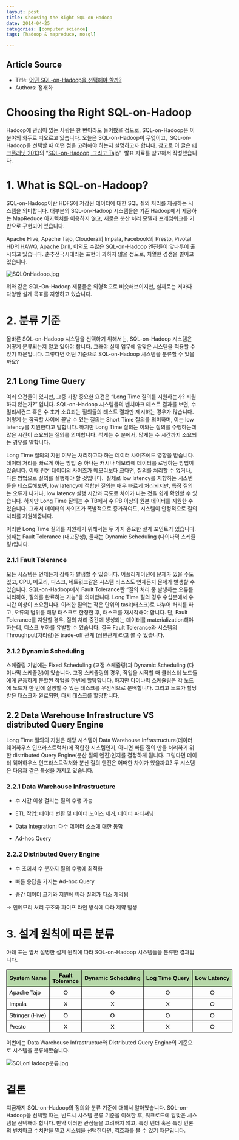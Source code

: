 ```yaml
---
layout: post
title: Choosing the Right SQL-on-Hadoop
date: 2014-04-25
categories: [computer science]
tags: [hadoop & mapreduce, nosql]

---
```


## Article Source
* Title: [어떤 SQL-on-Hadoop을 선택해야 할까?](http://blrunner.com/67)
* Authors: 정재화

 
   
# Choosing the Right SQL-on-Hadoop


Hadoop에 관심이 있는 사람은 한 번이라도 들어봤을 정도로, SQL-on-Hadoop은
이 분야의 화두로 떠오르고 있습니다. 오늘은 SQL-on-Hadoop이 무엇이고,
 SQL-on-Hadoop을 선택할 때 어떤 점을 고려해야 하는지 설명하고자 합니다.
참고로 이 글은 [테크플래닛 2013](http://techplanet.skplanet.com/)의
“[SQL-on-Hadoop, 그리고
Tajo](http://www.slideshare.net/hyunsikchoi/sqlonhadoop-tajo-tech-planet-2013)”
 발표 자료를 참고해서 작성했습니다.




# ​1. What is SQL-on-Hadoop?




SQL-on-Hadoop이란 HDFS에 저장된 데이터에 대한 SQL 질의 처리를 제공하는
시스템을 의미합니다. 대부분의 SQL-on-Hadoop 시스템들은 기존 Hadoop에서
제공하는 MapReduce 아키텍처를 이용하지 않고, 새로운 분산 처리 모델과
프레임워크를 기반으로 구현되어 있습니다.




Apache Hive, Apache Tajo, Cloudera의 Impala, Facebook의 Presto, Pivotal
HD의 HAWQ, Apache Drill, 이외도 수많은 SQL-on-Hadoop 엔진들이 앞다투어
출시되고 있습니다. 춘추전국시대라는 표현이 과하지 않을 정도로, 치열한
경쟁을 벌이고 있습니다.




![SQLOnHadoop.jpg](https://lh6.googleusercontent.com/aShLRQXekM3NF2VX59MqDFk0TApDaR87KIeh8hKjTh0vLCmHPYdlICKffulVFt-Y9W2s6Fe9re1zn6io71QtPy6969VMLEoOP3UEhQzXIqr03GRqHV20PPamMM0idJli2g)






위와 같은 SQL-On-Hadoop 제품들은 외형적으로 비슷해보이지만, 실제로는
저마다 다양한 설계 목표를 지향하고 있습니다.





# ​2. 분류 기준




올바른 SQL-on-Hadoop 시스템을 선택하기 위해서는, SQL-on-Hadoop 시스템은
어떻게 분류되는지 알고 있어야 합니다. 그래야 실제 업무에 알맞은 시스템을
적용할 수 있기 때문입니다. 그렇다면 어떤 기준으로 SQL-on-Hadoop 시스템을
분류할 수 있을까요?




## 2.1 Long Time Query




여러 요건들이 있지만, 그중 가장 중요한 요건은 “Long Time 질의를
지원하는가? 지원하지 않는가?” 입니다. SQL-on-Hadoop 시스템들의 벤치마크
테스트 결과를 보면, 수 밀리세컨드 혹은 수 초가 소요되는 질의들의 테스트
결과만 제시하는 경우가 많습니다. 이렇게 눈 깜짝할 사이에 끝날 수 있는
질의는 Short Time 질의를 의미하며, 이는 low latency를 지원한다고
말합니다. 하지만 Long Time 질의는 이와는 질의를 수행하는데 많은 시간이
소요되는 질의를 의미합니다. 적게는 수 분에서, 많게는 수 시간까지
소요되는 경우를 말합니다.




Long Time 질의의 지원 여부는 처리하고자 하는 데이터 사이즈에도 영향을
받습니다. 데이터 처리를 빠르게 하는 방법 중 하나는 캐시나 메모리에
데이터를 로딩하는 방법이 있습니다. 이때 원본 데이터의 사이즈가
메모리보다 크다면, 질의를 처리할 수 없거나, 다른 방법으로 질의를
실행해야 할 것입니다.  실제로 low latency를 지향하는 시스템들을
테스트해보면, low latency에 적합한 질의는 매우 빠르게 처리되지만, 특정
질의는 오류가 나거나, low latency 실행 시간과 극도로 차이가 나는 것을
쉽게 확인할 수 있습니다. 하지만 Long Time 질의는 수 TB에서 수 PB 이상의
원본 데이터를 지원한 수 있습니다. 그래서 데이터의 사이즈가 폭발적으로
증가하여도, 시스템이 안정적으로 질의 처리를 지원해줍니다.




이러한 Long Time 질의를 지원하기 위해서는 두 가지 중요한 설계 포인트가
있습니다. 첫째는 Fault Tolerance (내고장성), 둘째는 Dynamic Scheduling
(다이나믹 스케쥴링)입니다.




### 2.1.1 Fault Tolerance




모든 시스템은 언제든지 장애가 발생할 수 있습니다. 어플리케이션에 문제가
있을 수도 있고, CPU, 메모리, 디스크, 네트워크같은 시스템 리소스도
언제든지 문제가 발생할 수 있습니다. SQL-on-Hadoop에서 Fault Tolerance란
“질의 처리 중 발생하는 오류를 처리하여, 질의를 완료하는 기능"을
의미합니다. Long Time 질의 경우 수십분에서 수시간 이상이 소요됩니다.
이러한 질의는 작은 단위의 task(태스크)로 나누어 처리를 하고, 오류의
범위를 해당 태스크로 한정한 후, 태스크를 재시작해야 합니다. 단, Fault
Tolerance를 지원할 경우, 질의 처리 중간에 생성되는 데이터를
materialization해야 하는데, 디스크 부하를 유발할 수 있습니다. 결국 Fault
Tolerance와 시스템의 Throughput(처리량)은 trade-off 관계 (상반관계)라고
볼 수 있습니다.




### 2.1.2 Dynamic Scheduling




스케쥴링 기법에는 Fixed Scheduling (고정 스케쥴링)과 Dynamic Scheduling
(다이나믹 스케쥴링)이 있습니다. 고정 스케쥴링의 경우, 작업을 시작할 때
클러스터 노드들에게 균등하게 분할된 작업을 한번에 할당합니다. 하지만
다이나믹 스케쥴링은 각 노드에 노드가 한 번에 실행할 수 있는 태스크를
우선적으로 분배합니다. 그리고 노드가 할당 받은 태스크가 완료되면, 다시
태스크를 할당합니다.




## 2.2 Data Warehouse Infrastructure VS distributed Query Engine




Long Time 질의의 지원은 해당 시스템이 Data Warehouse
Infrastructure(데이터 웨어하우스 인프라스트럭처)에 적합한 시스템인지,
아니면 빠른 질의 만을 처리하기 위한 distributed Query Engine(분산 질의
엔진)인지를 결정하게 됩니다. 그렇다면 데이터 웨어하우스 인프라스트럭처와
분산 질의 엔진은 어떠한 차이가 있을까요? 두 시스템은 다음과 같은 특성을
가지고 있습니다.




### 2.2.1 Data Warehouse Infrastructure

-   수 시간 이상 걸리는 질의 수행 가능

-   ETL 작업: 데이터 변환 및 데이터 노이즈 제거, 데이터 파티셔닝

-   Data Integration: 다수 데이터 소스에 대한 통합

-   Ad-hoc Query




### 2.2.2 Distributed Query Engine

-   수 초에서 수 분까지 질의 수행에 최적화

-   빠른 응답을 가지는 Ad-hoc Query

-   중간 데이터 크기와 지원에 따라 질의가 다소 제약됨

→ 인메모리 처리 구조와 파이프 라인 방식에 따라 제약 발생




# ​3. 설계 원칙에 따른 분류




아래 표는 앞서 설명한 설계 원칙에 따라 SQL-on-Hadoop 시스템들을 분류한
결과입니다.


<table style="border:none;border-collapse:collapse;width:624px"><colgroup><col width="*"><col width="*"><col width="*"><col width="*"><col width="*"></colgroup><tbody><tr style="height:0px"><td style="border-left:solid #000000 1px;border-right:solid #000000 1px;border-bottom:solid #000000 1px;border-top:solid #000000 1px;vertical-align:middle;background-color:#b6d7a8;padding:7px 7px 7px 7px"><p dir="ltr" style="line-height:1;margin-top:0pt;margin-bottom:0pt;text-align: center;"><span style="font-size:15px;font-family:Arial;color:#000000;background-color:transparent;font-weight:bold;font-style:normal;font-variant:normal;text-decoration:none;vertical-align:baseline;white-space:pre-wrap;">System Name</span></p></td><td style="border-left:solid #000000 1px;border-right:solid #000000 1px;border-bottom:solid #000000 1px;border-top:solid #000000 1px;vertical-align:middle;background-color:#b6d7a8;padding:7px 7px 7px 7px"><p dir="ltr" style="line-height:1;margin-top:0pt;margin-bottom:0pt;text-align: center;"><span style="font-size:15px;font-family:Arial;color:#000000;background-color:transparent;font-weight:bold;font-style:normal;font-variant:normal;text-decoration:none;vertical-align:baseline;white-space:pre-wrap;">Fault</span></p><p dir="ltr" style="line-height:1;margin-top:0pt;margin-bottom:0pt;text-align: center;"><span style="font-size:15px;font-family:Arial;color:#000000;background-color:transparent;font-weight:bold;font-style:normal;font-variant:normal;text-decoration:none;vertical-align:baseline;white-space:pre-wrap;">Tolerance</span></p></td><td style="border-left:solid #000000 1px;border-right:solid #000000 1px;border-bottom:solid #000000 1px;border-top:solid #000000 1px;vertical-align:middle;background-color:#b6d7a8;padding:7px 7px 7px 7px"><p dir="ltr" style="line-height:1;margin-top:0pt;margin-bottom:0pt;text-align: center;"><span style="font-size:15px;font-family:Arial;color:#000000;background-color:transparent;font-weight:bold;font-style:normal;font-variant:normal;text-decoration:none;vertical-align:baseline;white-space:pre-wrap;">Dynamic Scheduling</span></p></td><td style="border-left:solid #000000 1px;border-right:solid #000000 1px;border-bottom:solid #000000 1px;border-top:solid #000000 1px;vertical-align:middle;background-color:#b6d7a8;padding:7px 7px 7px 7px"><p dir="ltr" style="line-height:1;margin-top:0pt;margin-bottom:0pt;text-align: center;"><span style="font-size:15px;font-family:Arial;color:#000000;background-color:transparent;font-weight:bold;font-style:normal;font-variant:normal;text-decoration:none;vertical-align:baseline;white-space:pre-wrap;">Log Time Query</span></p></td><td style="border-left:solid #000000 1px;border-right:solid #000000 1px;border-bottom:solid #000000 1px;border-top:solid #000000 1px;vertical-align:middle;background-color:#b6d7a8;padding:7px 7px 7px 7px"><p dir="ltr" style="line-height:1;margin-top:0pt;margin-bottom:0pt;text-align: center;"><span style="font-size:15px;font-family:Arial;color:#000000;background-color:transparent;font-weight:bold;font-style:normal;font-variant:normal;text-decoration:none;vertical-align:baseline;white-space:pre-wrap;">Low Latency</span></p></td></tr><tr style="height:0px"><td style="border-left:solid #000000 1px;border-right:solid #000000 1px;border-bottom:solid #000000 1px;border-top:solid #000000 1px;vertical-align:top;padding:7px 7px 7px 7px"><p dir="ltr" style="line-height:1;margin-top:0pt;margin-bottom:0pt;"><span style="font-size:15px;font-family:Arial;color:#000000;background-color:transparent;font-weight:normal;font-style:normal;font-variant:normal;text-decoration:none;vertical-align:baseline;white-space:pre-wrap;">Apache Tajo</span></p></td><td style="border-left:solid #000000 1px;border-right:solid #000000 1px;border-bottom:solid #000000 1px;border-top:solid #000000 1px;vertical-align:top;padding:7px 7px 7px 7px"><p dir="ltr" style="line-height:1;margin-top:0pt;margin-bottom:0pt;text-align: center;"><span style="font-size:15px;font-family:Arial;color:#000000;background-color:transparent;font-weight:normal;font-style:normal;font-variant:normal;text-decoration:none;vertical-align:baseline;white-space:pre-wrap;">O</span></p></td><td style="border-left:solid #000000 1px;border-right:solid #000000 1px;border-bottom:solid #000000 1px;border-top:solid #000000 1px;vertical-align:top;padding:7px 7px 7px 7px"><p dir="ltr" style="line-height:1;margin-top:0pt;margin-bottom:0pt;text-align: center;"><span style="font-size:15px;font-family:Arial;color:#000000;background-color:transparent;font-weight:normal;font-style:normal;font-variant:normal;text-decoration:none;vertical-align:baseline;white-space:pre-wrap;">O</span></p></td><td style="border-left:solid #000000 1px;border-right:solid #000000 1px;border-bottom:solid #000000 1px;border-top:solid #000000 1px;vertical-align:top;padding:7px 7px 7px 7px"><p dir="ltr" style="line-height:1;margin-top:0pt;margin-bottom:0pt;text-align: center;"><span style="font-size:15px;font-family:Arial;color:#000000;background-color:transparent;font-weight:normal;font-style:normal;font-variant:normal;text-decoration:none;vertical-align:baseline;white-space:pre-wrap;">O</span></p></td><td style="border-left:solid #000000 1px;border-right:solid #000000 1px;border-bottom:solid #000000 1px;border-top:solid #000000 1px;vertical-align:top;padding:7px 7px 7px 7px"><p dir="ltr" style="line-height:1;margin-top:0pt;margin-bottom:0pt;text-align: center;"><span style="font-size:15px;font-family:Arial;color:#000000;background-color:transparent;font-weight:normal;font-style:normal;font-variant:normal;text-decoration:none;vertical-align:baseline;white-space:pre-wrap;">O</span></p></td></tr><tr style="height:0px"><td style="border-left:solid #000000 1px;border-right:solid #000000 1px;border-bottom:solid #000000 1px;border-top:solid #000000 1px;vertical-align:top;padding:7px 7px 7px 7px"><p dir="ltr" style="line-height:1;margin-top:0pt;margin-bottom:0pt;"><span style="font-size:15px;font-family:Arial;color:#000000;background-color:transparent;font-weight:normal;font-style:normal;font-variant:normal;text-decoration:none;vertical-align:baseline;white-space:pre-wrap;">Impala</span></p></td><td style="border-left:solid #000000 1px;border-right:solid #000000 1px;border-bottom:solid #000000 1px;border-top:solid #000000 1px;vertical-align:top;padding:7px 7px 7px 7px"><p dir="ltr" style="line-height:1;margin-top:0pt;margin-bottom:0pt;text-align: center;"><span style="font-size:15px;font-family:Arial;color:#000000;background-color:transparent;font-weight:normal;font-style:normal;font-variant:normal;text-decoration:none;vertical-align:baseline;white-space:pre-wrap;">X</span></p></td><td style="border-left:solid #000000 1px;border-right:solid #000000 1px;border-bottom:solid #000000 1px;border-top:solid #000000 1px;vertical-align:top;padding:7px 7px 7px 7px"><p dir="ltr" style="line-height:1;margin-top:0pt;margin-bottom:0pt;text-align: center;"><span style="font-size:15px;font-family:Arial;color:#000000;background-color:transparent;font-weight:normal;font-style:normal;font-variant:normal;text-decoration:none;vertical-align:baseline;white-space:pre-wrap;">X</span></p></td><td style="border-left:solid #000000 1px;border-right:solid #000000 1px;border-bottom:solid #000000 1px;border-top:solid #000000 1px;vertical-align:top;padding:7px 7px 7px 7px"><p dir="ltr" style="line-height:1;margin-top:0pt;margin-bottom:0pt;text-align: center;"><span style="font-size:15px;font-family:Arial;color:#000000;background-color:transparent;font-weight:normal;font-style:normal;font-variant:normal;text-decoration:none;vertical-align:baseline;white-space:pre-wrap;">X</span></p></td><td style="border-left:solid #000000 1px;border-right:solid #000000 1px;border-bottom:solid #000000 1px;border-top:solid #000000 1px;vertical-align:top;padding:7px 7px 7px 7px"><p dir="ltr" style="line-height:1;margin-top:0pt;margin-bottom:0pt;text-align: center;"><span style="font-size:15px;font-family:Arial;color:#000000;background-color:transparent;font-weight:normal;font-style:normal;font-variant:normal;text-decoration:none;vertical-align:baseline;white-space:pre-wrap;">O</span></p></td></tr><tr style="height:0px"><td style="border-left:solid #000000 1px;border-right:solid #000000 1px;border-bottom:solid #000000 1px;border-top:solid #000000 1px;vertical-align:top;padding:7px 7px 7px 7px"><p dir="ltr" style="line-height:1;margin-top:0pt;margin-bottom:0pt;"><span style="font-size:15px;font-family:Arial;color:#000000;background-color:transparent;font-weight:normal;font-style:normal;font-variant:normal;text-decoration:none;vertical-align:baseline;white-space:pre-wrap;">Stringer (Hive)</span></p></td><td style="border-left:solid #000000 1px;border-right:solid #000000 1px;border-bottom:solid #000000 1px;border-top:solid #000000 1px;vertical-align:top;padding:7px 7px 7px 7px"><p dir="ltr" style="line-height:1;margin-top:0pt;margin-bottom:0pt;text-align: center;"><span style="font-size:15px;font-family:Arial;color:#000000;background-color:transparent;font-weight:normal;font-style:normal;font-variant:normal;text-decoration:none;vertical-align:baseline;white-space:pre-wrap;">O</span></p></td><td style="border-left:solid #000000 1px;border-right:solid #000000 1px;border-bottom:solid #000000 1px;border-top:solid #000000 1px;vertical-align:top;padding:7px 7px 7px 7px"><p dir="ltr" style="line-height:1;margin-top:0pt;margin-bottom:0pt;text-align: center;"><span style="font-size:15px;font-family:Arial;color:#000000;background-color:transparent;font-weight:normal;font-style:normal;font-variant:normal;text-decoration:none;vertical-align:baseline;white-space:pre-wrap;">O</span></p></td><td style="border-left:solid #000000 1px;border-right:solid #000000 1px;border-bottom:solid #000000 1px;border-top:solid #000000 1px;vertical-align:top;padding:7px 7px 7px 7px"><p dir="ltr" style="line-height:1;margin-top:0pt;margin-bottom:0pt;text-align: center;"><span style="font-size:15px;font-family:Arial;color:#000000;background-color:transparent;font-weight:normal;font-style:normal;font-variant:normal;text-decoration:none;vertical-align:baseline;white-space:pre-wrap;">O</span></p></td><td style="border-left:solid #000000 1px;border-right:solid #000000 1px;border-bottom:solid #000000 1px;border-top:solid #000000 1px;vertical-align:top;padding:7px 7px 7px 7px"><p dir="ltr" style="line-height:1;margin-top:0pt;margin-bottom:0pt;text-align: center;"><span style="font-size:15px;font-family:Arial;color:#000000;background-color:transparent;font-weight:normal;font-style:normal;font-variant:normal;text-decoration:none;vertical-align:baseline;white-space:pre-wrap;">O</span></p></td></tr><tr style="height:0px"><td style="border-left:solid #000000 1px;border-right:solid #000000 1px;border-bottom:solid #000000 1px;border-top:solid #000000 1px;vertical-align:top;padding:7px 7px 7px 7px"><p dir="ltr" style="line-height:1;margin-top:0pt;margin-bottom:0pt;"><span style="font-size:15px;font-family:Arial;color:#000000;background-color:transparent;font-weight:normal;font-style:normal;font-variant:normal;text-decoration:none;vertical-align:baseline;white-space:pre-wrap;">Presto</span></p></td><td style="border-left:solid #000000 1px;border-right:solid #000000 1px;border-bottom:solid #000000 1px;border-top:solid #000000 1px;vertical-align:top;padding:7px 7px 7px 7px"><p dir="ltr" style="line-height:1;margin-top:0pt;margin-bottom:0pt;text-align: center;"><span style="font-size:15px;font-family:Arial;color:#000000;background-color:transparent;font-weight:normal;font-style:normal;font-variant:normal;text-decoration:none;vertical-align:baseline;white-space:pre-wrap;">X</span></p></td><td style="border-left:solid #000000 1px;border-right:solid #000000 1px;border-bottom:solid #000000 1px;border-top:solid #000000 1px;vertical-align:top;padding:7px 7px 7px 7px"><p dir="ltr" style="line-height:1;margin-top:0pt;margin-bottom:0pt;text-align: center;"><span style="font-size:15px;font-family:Arial;color:#000000;background-color:transparent;font-weight:normal;font-style:normal;font-variant:normal;text-decoration:none;vertical-align:baseline;white-space:pre-wrap;">X</span></p></td><td style="border-left:solid #000000 1px;border-right:solid #000000 1px;border-bottom:solid #000000 1px;border-top:solid #000000 1px;vertical-align:top;padding:7px 7px 7px 7px"><p dir="ltr" style="line-height:1;margin-top:0pt;margin-bottom:0pt;text-align: center;"><span style="font-size:15px;font-family:Arial;color:#000000;background-color:transparent;font-weight:normal;font-style:normal;font-variant:normal;text-decoration:none;vertical-align:baseline;white-space:pre-wrap;">X</span></p></td><td style="border-left:solid #000000 1px;border-right:solid #000000 1px;border-bottom:solid #000000 1px;border-top:solid #000000 1px;vertical-align:top;padding:7px 7px 7px 7px"><p dir="ltr" style="line-height:1;margin-top:0pt;margin-bottom:0pt;text-align: center;"><span style="font-size:15px;font-family:Arial;color:#000000;background-color:transparent;font-weight:normal;font-style:normal;font-variant:normal;text-decoration:none;vertical-align:baseline;white-space:pre-wrap;">O</span></p></td></tr></tbody></table>


이번에는 Data Warehouse Infrastructue와 Distributed Query Engine의
기준으로 시스템을 분류해봤습니다.



![SQLonHadoop분류.jpg](https://lh4.googleusercontent.com/SbV34EUPA6iB4reI8wIYyUHzPNdVWLre2pqScFRLAJKi6Cf9Qg3ppapoK4VWeADTdlbkfKATqzazvkkvIp6CLVvV-3VkpWg8kegL_gDRhXEMdnh8-uGzZadmS9cJVV1D9A)




# 결론


지금까지 SQL-on-Hadoop의 정의와 분류 기준에 대해서 알아봤습니다.
SQL-on-Hadoop을 선택할 때는, 반드시 시스템 분류 기준을 이해한 후,
워크로드에 알맞은 시스템을 선택해야 합니다. 만약 이러한 관점들을
고려하지 않고, 특정 벤더 혹은 특정 언론의 벤치마크 수치만을 믿고
시스템을 선택한다면, 역효과를 볼 수 있기 때문입니다.
